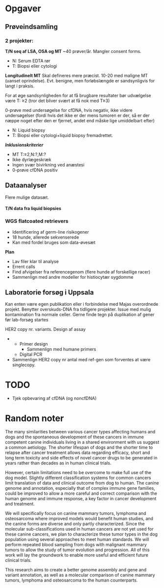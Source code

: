 # Opgaver

## Prøveindsamling

### 2 projekter: 

**T/N seq af LSA, OSA og MT**
~40 prøver/år.
Mangler consent forms.

- N: Serum EDTA rør
- T: Biopsi eller cytologi

**Longitudinelt MT**
Skal defineres mere præcist.
10-20 med maligne MT (uanset oprindelse). Evt. benigne, men forløbslængde er sandsynligvis for langt i praksis.

For at øge sandsynligheden for at få brugbare resultater bør udvælgelse være T: ≥2 (tror det bliver svært at få nok med T≥3)

0-prøve med undersøgelse for cfDNA, hvis negativ, ikke videre undersøgelser (fordi hvis det ikke er der mens tumoren er der, så er der næppe noget efter den er fjernet, andet end måske lige umiddelbart efter)

- N: Liquid biopsy
- T: Biopsi eller cytologi+liquid biopsy fremadrettet.

***Inklusionskriterier***

- MT T:≥2,N:?,M:?
- Ikke dyrlægeskræk
- Ingen svær bivirkning ved anæstesi
- 0-prøve cfDNA positiv

## Dataanalyser

Flere mulige datasæt.

#### T/N data fra liquid biopsies

### WGS flatcoated retrievers

- Identificering af germ-line risikogener
- 18 hunde, allerede sekvenserede
- Kan med fordel bruges som data-øvesæt

**Plan**

- Lav filer klar til analyse
- Errent calls
- Find afvigelser fra referencegenom (flere hunde af forskellige racer)
- Sammenlign med andre modeller for histiocytær sygdomme

## Laboratorie forsøg i Uppsala

Kan enten være egen publikation eller i forbindelse med Majas overordnede projekt.
Benytter overskuds-DNA fra tidligere projekter. Issue med mulig kontamination fra normale celler.
Gerne finde tegn på duplikation af gener før lab-forsøg startes

HER2 copy nr. variants.
Design af assay

- - Primer design
    - Sammenlign med humane primers
  - Digital PCR
- Sammenlign HER2 copy nr antal med ref-gen som forventes at være singlecopy.

# TODO

- Tjek opbevaring af cfDNA (og noncfDNA)

# Random noter

The many similarities between various cancer types affecting humans and dogs and the spontaneous development of these cancers in immune competent canine individuals living in a shared environment with us suggest a common aetiology. The shorter lifespan of dogs and the shorter time to relapse after cancer treatment allows data regarding efficacy, short and long term toxicity and side effects of novel cancer drugs to be generated in years rather than decades as in human clinical trials.

However, certain limitations need to be overcome to make full use of the dog model. Slightly different classification systems for common cancers limit translation of data and clinical outcome from dog to human. The canine genome and annotation, especially that of complex immune gene families, could be improved to allow a more careful and correct comparison with the human genome and immune response, a key factor in cancer development and treatment.

We will specifically focus on canine mammary tumors, lymphoma and osteosarcoma where improved models would benefit human studies, and the canine forms are diverse and only partly characterized. Since the molecular sub-classifications used in human cancers are not yet used for these canine cancers, we plan to characterize these tumor types in the dog population using several approaches to meet human standards. We will perform repeated blood sampling from dogs with malignant mammary tumors to allow the study of tumor evolution and progression. All of this work will lay the groundwork to enable more useful and efficient future clinical trials.

This research aims to create a better genome assembly and gene and variant annotation, as well as a molecular comparison of canine mammary tumors, lymphoma and osteosarcoma to the human counterparts.